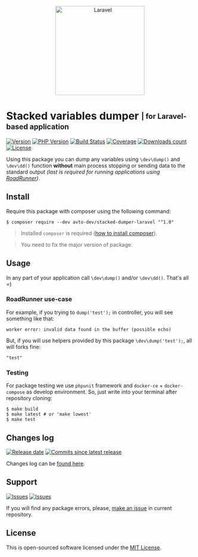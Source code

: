 <p align="center">
  <img src="https://laravel.com/assets/img/components/logo-laravel.svg" alt="Laravel" width="240" />
</p>

# Stacked variables dumper <sub><sup>| for Laravel-based application</sup></sub>

[![Version][badge_packagist_version]][link_packagist]
[![PHP Version][badge_php_version]][link_packagist]
[![Build Status][badge_build_status]][link_build_status]
[![Coverage][badge_coverage]][link_coverage]
[![Downloads count][badge_downloads_count]][link_packagist]
[![License][badge_license]][link_license]

Using this package you can dump any variables using `\dev\dump()` and `\dev\dd()` function **without** main process stopping or sending data to the standard output _(last is required for running applications using [RoadRunner][roadrunner])_.

## Install

Require this package with composer using the following command:

```shell script
$ composer require --dev avto-dev/stacked-dumper-laravel "^1.0"
```

> Installed `composer` is required ([how to install composer][getcomposer]).

> You need to fix the major version of package.

## Usage

In any part of your application call `\dev\dump()` and/or `\dev\dd()`. That's all =)

### RoadRunner use-case

For example, if you trying to `dump('test');` in controller, you will see something like that:

```text
worker error: invalid data found in the buffer (possible echo)
```

But, if you will use helpers provided by this package `\dev\dump('test');`, all will forks fine:

```text
"test"
```

### Testing

For package testing we use `phpunit` framework and `docker-ce` + `docker-compose` as develop environment. So, just write into your terminal after repository cloning:

```shell script
$ make build
$ make latest # or 'make lowest'
$ make test
```

## Changes log

[![Release date][badge_release_date]][link_releases]
[![Commits since latest release][badge_commits_since_release]][link_commits]

Changes log can be [found here][link_changes_log].

## Support

[![Issues][badge_issues]][link_issues]
[![Issues][badge_pulls]][link_pulls]

If you will find any package errors, please, [make an issue][link_create_issue] in current repository.

## License

This is open-sourced software licensed under the [MIT License][link_license].

[badge_packagist_version]:https://img.shields.io/packagist/v/avto-dev/stacked-dumper-laravel.svg?maxAge=180
[badge_php_version]:https://img.shields.io/packagist/php-v/avto-dev/stacked-dumper-laravel.svg?longCache=true
[badge_build_status]:https://img.shields.io/github/workflow/status/avto-dev/stacked-dumper-laravel/tests/master
[badge_coverage]:https://img.shields.io/codecov/c/github/avto-dev/stacked-dumper-laravel/master.svg?maxAge=60
[badge_downloads_count]:https://img.shields.io/packagist/dt/avto-dev/stacked-dumper-laravel.svg?maxAge=180
[badge_license]:https://img.shields.io/packagist/l/avto-dev/stacked-dumper-laravel.svg?longCache=true
[badge_release_date]:https://img.shields.io/github/release-date/avto-dev/stacked-dumper-laravel.svg?style=flat-square&maxAge=180
[badge_commits_since_release]:https://img.shields.io/github/commits-since/avto-dev/stacked-dumper-laravel/latest.svg?style=flat-square&maxAge=180
[badge_issues]:https://img.shields.io/github/issues/avto-dev/stacked-dumper-laravel.svg?style=flat-square&maxAge=180
[badge_pulls]:https://img.shields.io/github/issues-pr/avto-dev/stacked-dumper-laravel.svg?style=flat-square&maxAge=180
[link_releases]:https://github.com/avto-dev/stacked-dumper-laravel/releases
[link_packagist]:https://packagist.org/packages/avto-dev/stacked-dumper-laravel
[link_build_status]:https://travis-ci.org/avto-dev/stacked-dumper-laravel
[link_coverage]:https://codecov.io/gh/avto-dev/stacked-dumper-laravel/
[link_changes_log]:https://github.com/avto-dev/stacked-dumper-laravel/blob/master/CHANGELOG.md
[link_issues]:https://github.com/avto-dev/stacked-dumper-laravel/issues
[link_create_issue]:https://github.com/avto-dev/stacked-dumper-laravel/issues/new/choose
[link_commits]:https://github.com/avto-dev/stacked-dumper-laravel/commits
[link_pulls]:https://github.com/avto-dev/stacked-dumper-laravel/pulls
[link_license]:https://github.com/avto-dev/stacked-dumper-laravel/blob/master/LICENSE
[getcomposer]:https://getcomposer.org/download/
[roadrunner]:https://github.com/spiral/roadrunner
